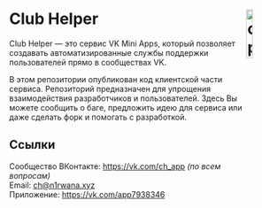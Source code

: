 # <img align="right" src="https://sun9-81.userapi.com/impg/1WJhNCxzY5IH0zVlgo-Dx94UY3wlypTy_8Pvgw/_nyEsJVD35g.jpg?size=450x450&quality=95&sign=4b597b57c9c5675d491efb5476c25d43&type=album" alt="openvk" title="openvk" width="15%">Club Helper

Club Helper — это сервис VK Mini Apps, который позволяет создавать автоматизированные службы поддержки пользователей прямо в сообществах VK.

В этом репозитории опубликован код клиентской части сервиса. Репозиторий предназначен для упрощения взаимодействия разработчиков и пользователей. Здесь Вы можете сообщить о баге, предложить идею для сервиса или даже сделать форк и помогать с разработкой.

## Ссылки
Сообщество ВКонтакте: https://vk.com/ch_app _(по всем вопросам)_
<br>
Email: ch@n1rwana.xyz
<br>
Приложение: https://vk.com/app7938346
<br>
